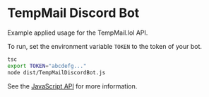 # TempMail Discord Bot

Example applied usage for the TempMail.lol API.

To run, set the environment variable `TOKEN` to the token of your bot.

```bash
tsc
export TOKEN="abcdefg..."
node dist/TempMailDiscordBot.js
```

See the [JavaScript API](https://github.com/tempmail-lol/api-javascript) for more information.
